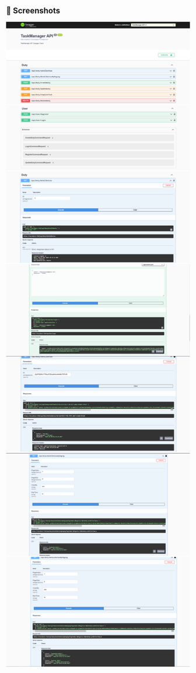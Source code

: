 ## 	:camera_flash: Screenshots
<a><img src="https://github.com/hakanyavaseng/PT-TaskManager-API/blob/main/Screenshots/1.png?raw=true"></a>
<a><img src="https://github.com/hakanyavaseng/PT-TaskManager-API/blob/main/Screenshots/1.1.png?raw=true"></a>
<a><img src="https://github.com/hakanyavaseng/PT-TaskManager-API/blob/main/Screenshots/2.png?raw=true"></a>
<a><img src="https://github.com/hakanyavaseng/PT-TaskManager-API/blob/main/Screenshots/3.png?raw=true"></a>
<a><img src="https://github.com/hakanyavaseng/PT-TaskManager-API/blob/main/Screenshots/4.png?raw=true"></a>
<a><img src="https://github.com/hakanyavaseng/PT-TaskManager-API/blob/main/Screenshots/5.png?raw=true"></a>
<a><img src="https://github.com/hakanyavaseng/PT-TaskManager-API/blob/main/Screenshots/6.png?raw=true"></a>
